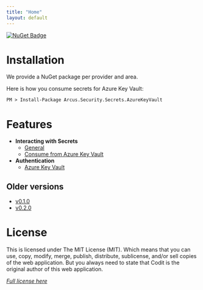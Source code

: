 ```yaml
---
title: "Home"
layout: default
---
```


[![NuGet Badge](https://buildstats.info/nuget/Arcus.Security.Secrets.AzureKeyVault?packageVersion=0.3.0)](https://www.nuget.org/packages/Arcus.Security.Secrets.AzureKeyVault/0.3.0)

# Installation

We provide a NuGet package per provider and area. 

Here is how you consume secrets for Azure Key Vault:
```shell
PM > Install-Package Arcus.Security.Secrets.AzureKeyVault
```

# Features
- **Interacting with Secrets**
    - [General](features/secrets/general)
    - [Consume from Azure Key Vault](features/secrets/consume-from-key-vault)
- **Authentication**
    - [Azure Key Vault](auth/azure-key-vault)

## Older versions

- [v0.1.0](../v0.1.0)
- [v0.2.0](../v0.2.0)

# License
This is licensed under The MIT License (MIT). Which means that you can use, copy, modify, merge, publish, distribute, sublicense, and/or sell copies of the web application. But you always need to state that Codit is the original author of this web application.

*[Full license here](https://github.com/arcus-azure/arcus.security/blob/master/LICENSE)*